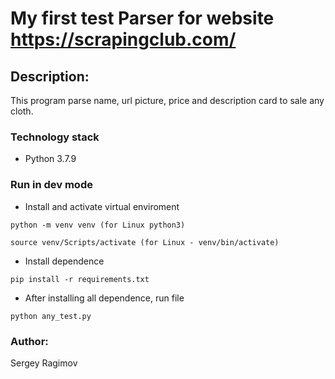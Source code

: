 # My first test Parser for website https://scrapingclub.com/
## Description:
This program parse name, url picture, price and description card to sale any cloth.

### Technology stack
* Python 3.7.9


### Run in dev mode
* Install and activate virtual enviroment
```
python -m venv venv (for Linux python3)

source venv/Scripts/activate (for Linux - venv/bin/activate)
```

* Install dependence
```
pip install -r requirements.txt
``` 

* After installing all dependence, run file
```
python any_test.py
```

### Author:
Sergey Ragimov